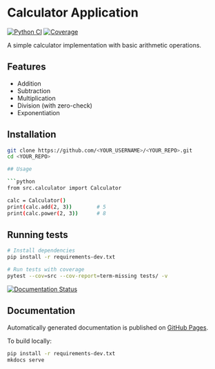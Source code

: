 # Calculator Application

[![Python CI](https://github.com/<YOUR_USERNAME>/<YOUR_REPO>/actions/workflows/python.yml/badge.svg)](https://github.com/<YOUR_USERNAME>/<YOUR_REPO>/actions)
[![Coverage](https://img.shields.io/badge/coverage-100%25-brightgreen)](https://github.com/<YOUR_USERNAME>/<YOUR_REPO>/actions)

A simple calculator implementation with basic arithmetic operations.

## Features
- Addition
- Subtraction
- Multiplication
- Division (with zero-check)
- Exponentiation

## Installation
```bash
git clone https://github.com/<YOUR_USERNAME>/<YOUR_REPO>.git
cd <YOUR_REPO>

## Usage

```python
from src.calculator import Calculator

calc = Calculator()
print(calc.add(2, 3))        # 5
print(calc.power(2, 3))      # 8
```

## Running tests

```bash
# Install dependencies
pip install -r requirements-dev.txt

# Run tests with coverage
pytest --cov=src --cov-report=term-missing tests/ -v
```

[![Documentation Status](https://github.com/<YOUR_USERNAME>/<YOUR_REPO>/actions/workflows/docs.yml/badge.svg)](https://<YOUR_USERNAME>.github.io/<YOUR_REPO>/)

## Documentation
Automatically generated documentation is published on [GitHub Pages](https://<YOUR_USERNAME>.github.io/<YOUR_REPO>/).

To build locally:
```bash
pip install -r requirements-dev.txt
mkdocs serve
